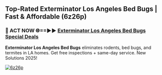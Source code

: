 ## Top-Rated Exterminator Los Angeles Bed Bugs | Fast & Affordable (6z26p)

<h3>🐜 ACT NOW 🌐==►► <a href="https://tinyurl.com/2dysvsjj" rel="nofollow">Exterminator Los Angeles Bed Bugs Special Deals</a></h3>

**Exterminator Los Angeles Bed Bugs** eliminates rodents, bed bugs, and termites in LA homes. Get free inspections + same-day service. New Solutions 2025!

[![6z26p](https://i.imgur.com/JCYaghj.jpeg)](https://tinyurl.com/2dysvsjj)